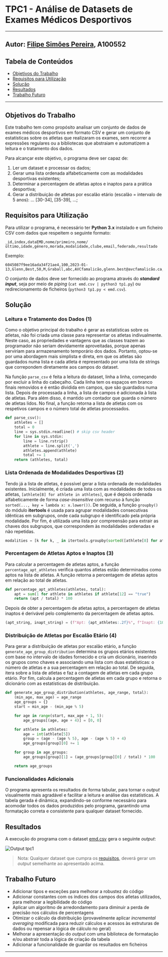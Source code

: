 # TPC1 - Análise de Datasets de Exames Médicos Desportivos

---

## Autor: [Filipe Simões Pereira](https://github.com/Filipe2817), A100552

## Tabela de Conteúdos

- [Objetivos do Trabalho](#objetivos-do-trabalho)
- [Requisitos para Utilização](#requisitos-para-utilização)
- [Solução](#solução)
- [Resultados](#resultados)
- [Trabalho Futuro](#trabalho-futuro)

---

## Objetivos do Trabalho

Este trabalho tem como propósito analisar um conjunto de dados de exames médicos desportivos em formato CSV e gerar um conjunto de estatísticas sobre os atletas que realizaram os exames, sem recorrer a expressões regulares ou a bibliotecas que abstraiam e automatizem a leitura e o tratamento dos dados.

Para alcançar este objetivo, o programa deve ser capaz de:

1. Ler um dataset e processar os dados;
2. Gerar uma lista ordenada alfabeticamente com as modalidades desportivas existentes;
3. Determinar a percentagem de atletas aptos e inaptos para a prática desportiva;
4. Gerar a distribuição de atletas por escalão etário (escalão = intervalo de 5 anos): ... [30-34], [35-39], ...;

## Requisitos para Utilização

Para utilizar o programa, é necessário ter **Python 3.x** instalado e um ficheiro CSV com dados que respeitem o seguinte formato:

```csv
_id,index,dataEMD,nome/primeiro,nome/último,idade,género,morada,modalidade,clube,email,federado,resultado
```

Exemplo:

```csv
6045087f9ee16ada34f21ae4,100,2023-01-13,Glenn,Best,50,M,Graball,abc,AVCfamalicão,glenn.best@avcfamalicão.ca,true,true
```

O conjunto de dados deve ser fornecido ao programa através do ***standard input***, seja por meio de *piping* (`cat emd.csv | python3 tp1.py`) ou redirecionamento de ficheiros (`python3 tp1.py < emd.csv`).

## Solução

### Leitura e Tratamento dos Dados (1)

Como o objetivo principal do trabalho é gerar as estatísticas sobre os atletas, não foi criada uma classe para representar os atletas indivualmente. Neste caso, as
propriedades e vantagens que as classes trazem ao programador não seriam devidamente aproveitadas, porque apenas serviriam para armazenamento temporário dos dados. Portanto, optou-se por uma abordagem mais simplista e direta, em que os atletas são guardados numa lista e cada atleta é representado por uma lista de strings que correpondem diretamente aos campos do dataset.

Na função `parse_csv` é feita a leitura do dataset, linha a linha, começando por excluir a linha do cabeçalho. Cada linha tem os espaços em branco finais removidos e é então dividida em campos, que são guardados numa lista. Depois de processada a linha, a lista de campos é adicionada à lista de atletas. Para além disso, é mantido um contador que guarda o número de atletas lidos. No final, a função retorna a lista de atletas com os respetivos campos e o número total de atletas processados.

```python
def parse_csv():
    athletes = []
    total = 0
    line = sys.stdin.readline() # skip csv header
    for line in sys.stdin:
        line = line.rstrip()
        athlete = line.split(',')
        athletes.append(athlete)
        total += 1
    return (athletes, total)
```

### Lista Ordenada de Modalidades Desportivas (2)

Tendo já a lista de atletas, é possível gerar a lista ordenada de modalidades existentes. Inicialmente, é criada uma lista com as modalidades de todos os atletas, `[athlete[8] for athlete in athletes]`, que é depois ordenada alfabeticamente de forma *case-insensitive* com recurso à função `sorted(..., key = lambda x: x.lower())`. De seguida, a função `groupby()` do módulo **itertools** é usada para agrupar modalidades consecutivas idênticas em subgrupos, onde cada subgrupo é identificado pela própria modalidade. Por fim, é utilizada uma lista por compreensão para extrair as chaves dos subgrupos, que correspondem às modalidades ordenadas e não repetidas.

```python
modalities = [k for k, _ in itertools.groupby(sorted([athlete[8] for athlete in athletes], key = lambda x: x.lower()))]
```

### Percentagem de Atletas Aptos e Inaptos (3)

Para calcular a percentagem de atletas aptos, a função `percentage_apt_athletes` verifica quantos atletas estão determinados como aptos na lista de atletas. A função retorna a percentagem de atletas aptos em relação ao total de atletas.

```python
def percentage_apt_athletes(athletes, total):
    apt = sum(1 for athlete in athletes if athlete[12] == "true")
    return (apt / total) * 100
```

Depois de obter a percentagem de atletas aptos, a percentagem de atletas inaptos é derivável pelo complemento da percentagem de atletas aptos.

```python
(apt_string, inapt_string) = (f"Apt: {apt_athletes:.2f}%", f"Inapt: {100 - apt_athletes:.2f}%")
```

### Distribuição de Atletas por Escalão Etário (4)

Para gerar a distribuição de atletas por escalão etário, a função `generate_age_group_distribution` determina os grupos etários existentes com base no intervalo de idades fornecido e cria um dicionário, inserindo os grupos como chaves e associando uma lista com duas estatísticas: o número de atletas e a sua percentagem em relação ao total. De seguida, itera sobre a lista de atletas e faz a contagem de atletas em cada grupo etário. Por fim, calcula a percentagem de atletas em cada grupo e retorna o dicionário com as estatísticas de distribuição.

```python
def generate_age_group_distribution(athletes, age_range, total):
    (min_age, max_age) = age_range
    age_groups = {}
    start = min_age - (min_age % 5)

    for age in range(start, max_age + 1, 5):
        age_groups[(age, age + 4)] = [0, 0]

    for athlete in athletes:
        age = int(athlete[5])
        group = (age - (age % 5), age - (age % 5) + 4)
        age_groups[group][0] += 1

    for group in age_groups:
        age_groups[group][1] = (age_groups[group][0] / total) * 100

    return age_groups
```

### Funcionalidades Adicionais

O programa apresenta os resultados de forma tabular, para tornar o *output* visualmente mais agradável e facilitar a leitura e análise das estatísticas. A tabela gerada é dinâmica, expandindo-se conforme necessário para acomodar todos os dados produzidos pelo programa, garantindo uma formatação correta e consistente para qualquer dataset fornecido.

## Resultados

A execução do programa com o dataset [emd.csv](emd.csv) gera o seguinte *output*:

![Output tpc1](../images/tpc1-output.png)

> Nota: Qualquer dataset que cumpra os [requisitos](#requisitos-para-utilização), deverá gerar um *output* semelhante ao apresentado acima.

## Trabalho Futuro

- Adicionar tipos e exceções para melhorar a robustez do código
- Adicionar constantes com os índices dos campos dos atletas utilizados, para melhorar a legibilidade do código
- Aplicar um algoritmo de arredondamento para diminuir a perda de precisão nos cálculos de percentagens
- Otimizar o cálculo da distribuição (provavelmente aplicar *incremental averaging* modificada para reduzir cálculos e acessos às estruturas de dados ou repensar a lógica de cálculo no geral)
- Melhorar a apresentação do *output* com uma biblioteca de formatação e/ou abstrair toda a lógica de criação da tabela
- Adicionar a funcionalidade de guardar os resultados em ficheiros

---
